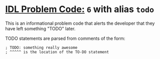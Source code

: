 # [IDL Problem Code:](./../README.md) `6` with alias `todo`

This is an informational problem code that alerts the developer that they have left something "TODO" later.

TODO statements are parsed from comments of the form:

```idl
; TODO: something really awesome
; ^^^^^ is the location of the TO-DO statement
```
